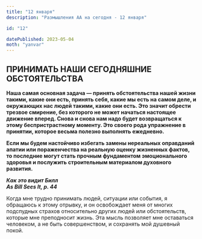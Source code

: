 ```yaml
---
title: "12 января"
description: "Размышления АА на сегодня - 12 января"

id: "12"

datePublished: 2023-05-04
moth: "yanvar"
---
```


## ПРИНИМАТЬ НАШИ СЕГОДНЯШНИЕ ОБСТОЯТЕЛЬСТВА

**Наша самая основная задача — принять обстоятельства нашей жизни такими,
какие они есть, принять себя, какие мы есть на самом деле, и окружающих нас
людей такими, какие они есть. Это значит обрести трезвое смирение, без
которого не может начаться настоящее движение вперед. Снова и снова нам надо
будет возвращаться к этому беспристрастному моменту. Это своего рода
упражнение в принятии, которое весьма полезно выполнять ежедневно.**

**Если мы будем настойчиво избегать замены нереальных оправданий апатии или
пораженчества на реальную оценку жизненных фактов, то последние могут стать
прочным фундаментом эмоционального здоровья и послужить строительным
материалом духовного развития.**

**_Как это видит Билл  
As Bill Sees It, p. 44_**

Когда мне трудно принимать людей, ситуации или события, я обращаюсь к этому
отрывку, и он освобождает меня от многих подспудных страхов относительно
других людей или обстоятельств, которые мне преподносит жизнь. Эта мысль
позволяет мне оставаться человеком, а не быть совершенством, и сохранять мой
душевный покой.
